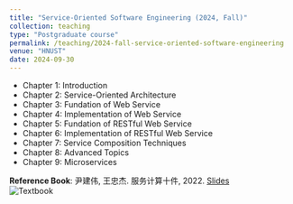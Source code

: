 ```yaml
---
title: "Service-Oriented Software Engineering (2024, Fall)"
collection: teaching
type: "Postgraduate course"
permalink: /teaching/2024-fall-service-oriented-software-engineering
venue: "HNUST"
date: 2024-09-30
---
```

* Chapter 1: Introduction
* Chapter 2: Service-Oriented Architecture
* Chapter 3: Fundation of Web Service
* Chapter 4: Implementation of Web Service
* Chapter 5: Fundation of RESTful Web Service
* Chapter 6: Implementation of RESTful Web Service
* Chapter 7: Service Composition Techniques
* Chapter 8: Advanced Topics
* Chapter 9: Microservices

**Reference Book**: 尹建伟, 王忠杰. 服务计算十件, 2022. [Slides](https://pan.baidu.com/s/1U0_1blaO_LvtzM5oFeScag?)  
![Textbook](http://guoshengkang.github.io/files/2024-fall-service-oriented-software-engineering-教材封面.jpg)
